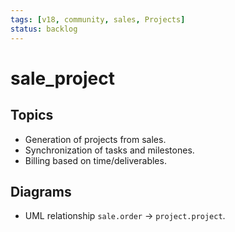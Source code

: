```yaml
---
tags: [v18, community, sales, Projects]
status: backlog
---
```

# sale_project

## Topics
- Generation of projects from sales.
- Synchronization of tasks and milestones.
- Billing based on time/deliverables.

## Diagrams
- UML relationship `sale.order` -> `project.project`.








